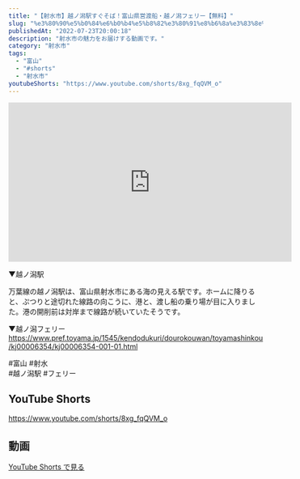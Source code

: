 ```yaml
---
title: "【射水市】越ノ潟駅すぐそば！富山県営渡船・越ノ潟フェリー【無料】"
slug: "%e3%80%90%e5%b0%84%e6%b0%b4%e5%b8%82%e3%80%91%e8%b6%8a%e3%83%8e%e6%bd%9f%e9%a7%85%e3%81%99%e3%81%90%e3%81%9d%e3%81%b0%ef%bc%81%e5%af%8c%e5%b1%b1%e7%9c%8c%e5%96%b6%e6%b8%a1%e8%88%b9%e3%83%bb%e8%b6%8a"
publishedAt: "2022-07-23T20:00:18"
description: "射水市の魅力をお届けする動画です。"
category: "射水市"
tags: 
  - "富山"
  - "#shorts"
  - "射水市"
youtubeShorts: "https://www.youtube.com/shorts/8xg_fqQVM_o"
---
```


<iframe width="560" height="315" src="https://www.youtube.com/embed/bxL18U2CmiA" frameborder="0" allowfullscreen></iframe>

▼越ノ潟駅

万葉線の越ノ潟駅は、富山県射水市にある海の見える駅です。ホームに降りると、ぷつりと途切れた線路の向こうに、港と、渡し船の乗り場が目に入りました。港の開削前は対岸まで線路が続いていたそうです。

▼越ノ潟フェリー<br />
https://www.pref.toyama.jp/1545/kendodukuri/dourokouwan/toyamashinkou/kj00006354/kj00006354-001-01.html

#富山 #射水<br />
#越ノ潟駅 #フェリー

## YouTube Shorts

https://www.youtube.com/shorts/8xg_fqQVM_o

## 動画

[YouTube Shorts で見る](https://www.youtube.com/shorts/8xg_fqQVM_o)

